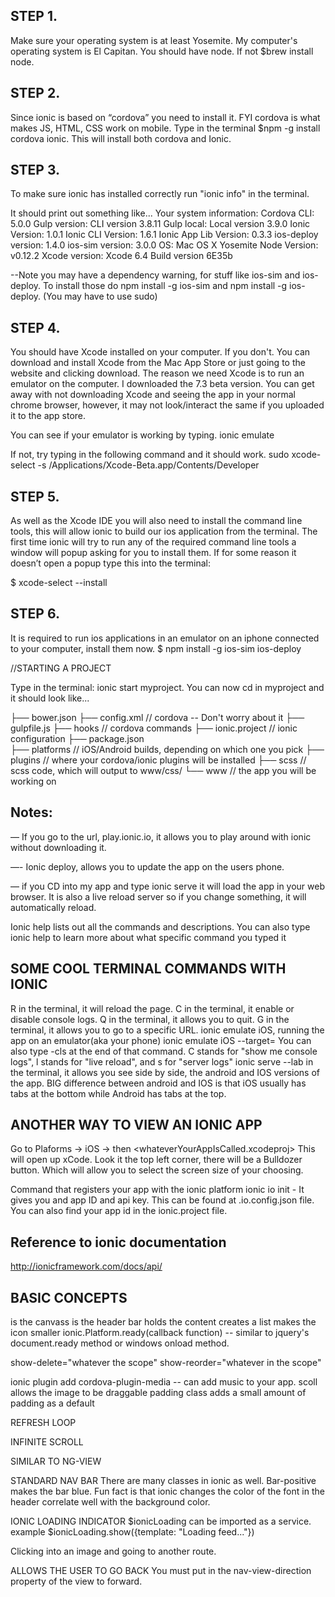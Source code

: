 ## STEP 1.
Make sure your operating system is at least Yosemite. My computer's operating system is El Capitan. You should have node. If not $brew install node.

## STEP 2.
Since ionic is based on “cordova” you need to install it. FYI cordova is what makes JS, HTML, CSS work on mobile.  Type in the terminal $npm -g install cordova ionic. This will install both cordova and Ionic. 

## STEP 3.
To make sure ionic has installed correctly run "ionic info" in the terminal.

It should print out something like...
Your system information:
Cordova CLI: 5.0.0
Gulp version: CLI version 3.8.11
Gulp local: Local version 3.9.0
Ionic Version: 1.0.1
Ionic CLI Version: 1.6.1
Ionic App Lib Version: 0.3.3
ios-deploy version: 1.4.0
ios-sim version: 3.0.0
OS: Mac OS X Yosemite
Node Version: v0.12.2
Xcode version: Xcode 6.4 Build version 6E35b

--Note you may have a dependency warning, for stuff like  ios-sim and ios-deploy. To install those do npm install -g ios-sim and npm install -g ios-deploy. (You may have to use sudo)

## STEP 4.
You should have Xcode installed on your computer. If you don't. You can download and install Xcode from the Mac App Store or just going to the website and clicking download. The reason we need Xcode is to run an emulator on the computer.  I downloaded the 7.3 beta version. You can get away with not downloading Xcode and seeing the app in your normal chrome browser, however, it may not look/interact the same if you uploaded it to the app store.

You can see if your emulator is working by typing. 
ionic emulate

If not, try typing in the following command and it should work.
sudo xcode-select -s /Applications/Xcode-Beta.app/Contents/Developer

## STEP 5.
As well as the Xcode IDE you will also need to install the command line tools, this will allow ionic to build our ios application from the terminal. The first time ionic will try to run any of the required command line tools a window will popup asking for you to install them. If for some reason it doesn’t open a popup type this into the terminal:

$ xcode-select --install

## STEP 6.
It is required to run ios applications in an emulator on an iphone connected to your computer, install them now.
$ npm install -g ios-sim ios-deploy

//STARTING A PROJECT

Type in the terminal: ionic start myproject. You can now cd in myproject and it should look like...

├── bower.json 
├── config.xml // cordova -- Don't worry about it
├── gulpfile.js
├── hooks // cordova commands
├── ionic.project // ionic configuration
├── package.json  
├── platforms // iOS/Android builds, depending on which one you pick
├── plugins // where your cordova/ionic plugins will be installed
├── scss // scss code, which will output to www/css/
└── www // the app you will be working on

## Notes:
— If you go to the url, play.ionic.io, it allows you to play around with ionic without downloading it. 

—- Ionic deploy, allows you to update the app on the users phone. 

— if you CD into my app and type ionic serve it will load the app in your web browser. It is also a live reload server so if you change something, it will automatically reload. 


Ionic help lists out all the commands and descriptions. You can also type ionic help <aSpecificCommandHere> to learn more about what specific command you typed it

## SOME COOL TERMINAL COMMANDS WITH IONIC
R in the terminal, it will reload the page. 
C in the terminal, it enable or disable console logs. 
Q in the terminal, it allows you to quit. 
G in the terminal, it allows you to go to a specific URL.
ionic emulate iOS, running the app on an emulator(aka your phone) 
ionic emulate iOS --target=<aThePhoneYouWanttoEmulateOn>
You can also type -cls at the end of that command. C stands for "show me console logs", l stands for "live reload", and s for "server logs"
ionic serve --lab in the terminal, it allows you see side by side, the android and IOS versions of the app.  BIG difference between android and IOS is that iOS usually has tabs at the bottom while Android has tabs at the top. 

## ANOTHER WAY TO VIEW AN IONIC APP
Go to Plaforms -> iOS -> then <whateverYourAppIsCalled.xcodeproj>
This will open up xCode. Look it the top left corner, there will be a Bulldozer button. Which will allow you to select the screen size of your choosing.


Command that registers your app with the ionic platform
ionic io init - It gives you and app ID and api key. This can be found at .io.config.json file. You can also find your app id in the ionic.project file.



## Reference to ionic documentation
http://ionicframework.com/docs/api/

## BASIC CONCEPTS
<ion-pane> is the canvass
<ion-header-bar> is the header bar
<ion content> holds the content
<ion list> creates a list
<ion avatar> makes the icon smaller
ionic.Platform.ready(callback function)  -- similar to jquery's document.ready method or windows onload method. 

show-delete="whatever the scope"
show-reorder="whatever in the scope"

ionic plugin add cordova-plugin-media  -- can add music to your app.
scoll allows the image to be draggable 
padding class adds a small amount of padding as a default


REFRESH LOOP

<ion refresher
	pulling-text="Refresh..."
	on-refresh="doRefresh()">
</ion-refresher>


INFINITE SCROLL

<ion-infinite-scroll
 	immediate-check="false"
	on-infinite="loadMore()">
</ion-infinite-scroll>


SIMILAR TO NG-VIEW
<ion-nav-view> </ion-nav-view>


STANDARD NAV BAR
There are many classes in ionic as well. Bar-positive makes the bar blue. Fun fact is that ionic changes the
color of the font in the header correlate well with the background color.
<ion-nav-bar class="bar-positive">
	<ion-nav-back-button></ion-nav-back-button>
</ion-nav-bar>


IONIC LOADING INDICATOR
$ionicLoading can be imported as a service.
example $ionicLoading.show({template: "Loading feed..."})

Clicking into an image and going to another route.
<div class="list card"
	ng-repeat="post in feed.posts"
	ui-sref="<Name of the Function Of The State We Want To Enter">


ALLOWS THE USER TO GO BACK
<ion-nav-back-button class="hide"></ion-nav-back-button>
You must put in the nav-view-direction property of the view to forward.

